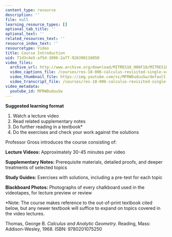 ```yaml
---
content_type: resource
description: ''
file: null
learning_resource_types: []
optional_tab_title: ''
optional_text: ''
related_resources_text: ''
resource_index_text: ''
resourcetype: Video
title: Course Introduction
uid: 71d3c4e5-af5d-3096-2a77-926390116050
video_files:
  archive_url: http://www.archive.org/download/MITRES18_006F10/MITRES18_006F10_26_0000_300k.mp4
  video_captions_file: /courses/res-18-006-calculus-revisited-single-variable-calculus-fall-2010/8b7b8985010a520fb475ede509564c97_MFRWDuduuSw.vtt
  video_thumbnail_file: https://img.youtube.com/vi/MFRWDuduuSw/default.jpg
  video_transcript_file: /courses/res-18-006-calculus-revisited-single-variable-calculus-fall-2010/1015cef092c424bfeaa02d4a7e61d9e4_MFRWDuduuSw.pdf
video_metadata:
  youtube_id: MFRWDuduuSw
---
```


**Suggested learning format**

1.  Watch a lecture video
2.  Read related supplementary notes
3.  Do further reading in a textbook\*
4.  Do the exercises and check your work against the solutions

Professor Gross introduces the course consisting of:

**Lecture Videos:** Approximately 30-45 minutes per video

**Supplementary Notes:** Prerequisite materials, detailed proofs, and deeper treatments of selected topics

**Study Guides:** Exercises with solutions, including a pre-test for each topic

**Blackboard Photos:** Photographs of every chalkboard used in the videotapes, for lecture preview or review

\*Note: The course makes reference to the out-of-print textbook cited below, but any newer textbook will suffice to expand on topics covered in the video lectures. 

Thomas, George B. _Calculus and Analytic Geometry._ Reading, Mass: Addison-Wesley, 1968. ISBN: 9780201075250